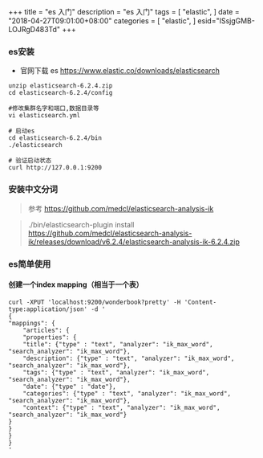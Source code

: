 +++
title = "es 入门"
description = "es 入门"
tags = [
    "elastic",
]
date = "2018-04-27T09:01:00+08:00"
categories = [
    "elastic",
]
esid="ISsjgGMB-LOJRgD483Td"
+++
### es安装
* 官网下载 es https://www.elastic.co/downloads/elasticsearch
```shell
unzip elasticsearch-6.2.4.zip
cd elasticsearch-6.2.4/config

#修改集群名字和端口,数据目录等
vi elasticsearch.yml

# 启动es
cd elasticsearch-6.2.4/bin
./elasticsearch

# 验证启动状态
curl http://127.0.0.1:9200
```
### 安装中文分词
> 参考 https://github.com/medcl/elasticsearch-analysis-ik

> ./bin/elasticsearch-plugin install https://github.com/medcl/elasticsearch-analysis-ik/releases/download/v6.2.4/elasticsearch-analysis-ik-6.2.4.zip


### es简单使用
#### 创建一个index mapping（相当于一个表）
```shell
curl -XPUT 'localhost:9200/wonderbook?pretty' -H 'Content-type:application/json' -d '
{
"mappings": {
	"articles": {
	"properties": {
	"title": {"type" : "text", "analyzer": "ik_max_word", "search_analyzer": "ik_max_word"},
	"description": {"type" : "text", "analyzer": "ik_max_word", "search_analyzer": "ik_max_word"},
	"tags": {"type" : "text", "analyzer": "ik_max_word", "search_analyzer": "ik_max_word"},
	"date": {"type" : "date"},
	"categories": {"type" : "text", "analyzer": "ik_max_word", "search_analyzer": "ik_max_word"},
	"context": {"type" : "text", "analyzer": "ik_max_word", "search_analyzer": "ik_max_word"}
}
}
}
}
'

```

